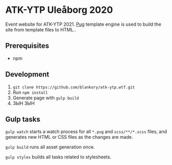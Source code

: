 # ATK-YTP Uleåborg 2020

Event website for ATK-YTP 2021. [Pug](https://github.com/pugjs/pug) template engine is used to build the site from template files to HTML..

## Prerequisites
 - npm

## Development

1. `git clone https://github.com/blankory/atk-ytp.wtf.git`
2. Run `npm install`
3. Generate page with `gulp build`
4. ЗЫН ЗЫН 

## Gulp tasks

`gulp watch` starts a watch process for all `*.pug` and `scss/**/*.scss` files, and generates new HTML or CSS files as the changes are made.

`gulp build` runs all asset generation once.

`gulp styles` builds all tasks related to stylesheets.
